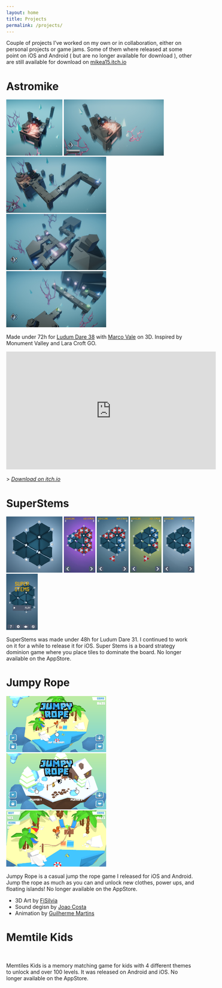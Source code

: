 ```yaml
---
layout: home
title: Projects
permalink: /projects/
---
```


Couple of projects I’ve worked on my own or in collaboration, either on personal projects or game jams. Some of them where released at some point on iOS and Android ( but are no longer available for download ), other are still available for download on [mikea15.itch.io](https://mikea15.itch.io/)

# Astromike

<img src='content/img/astromike_icon.png' alt='' height="150" />
<img src='content/img/screen_1.png' alt='' height="150" />
<img src='content/img/screen_2.png' alt='' height="150" />
<img src='content/img/screen_3.png' alt='' height="150" />
<img src='content/img/screen_4.png' alt='' height="150" />

Made under 72h for [Ludum Dare 38](https://ldjam.com/events/ludum-dare/38/astromike) with [Marco Vale](https://twitter.com/MarcoValeKaz) on 3D. Inspired by Monument Valley and Lara Croft GO.

<iframe width="560" height="315" src="https://www.youtube.com/embed/b30id6bcWQk" frameborder="0" allow="accelerometer; autoplay; clipboard-write; encrypted-media; gyroscope; picture-in-picture" allowfullscreen></iframe>

\> *[Download on itch.io](https://mikea15.itch.io/astromike)*

# SuperStems

<img src='content/img/superstems-icon.png' alt='' height="150" />
<img src='content/img/ss-s2.png' alt='' height="150" />
<img src='content/img/ss-s3.png' alt='' height="150" />
<img src='content/img/ss-s4.png' alt='' height="150" />
<img src='content/img/ss-s5.png' alt='' height="150" />
<img src='content/img/ss-s6.png' alt='' height="150" />

SuperStems was made under 48h for Ludum Dare 31. I continued to work on it for a while to release it for iOS. Super Stems is a board strategy dominion game where you place tiles to dominate the board. No longer available on the AppStore.

# Jumpy Rope

<img src='/content/img/mainiPhone-4.7-Inch-Landscape.png' alt='' height="150" />
<img src='/content/img/multiplayeriPhone-4.7-Inch-Landscape.png' alt='' height="150" />
<img src='/content/img/in-gameiPhone-4.7-Inch-Landscape.png' alt='' height="150" />


Jumpy Rope is a casual jump the rope game I released for iOS and Android. Jump the rope as much as you can and unlock new clothes, power ups, and floating islands! No longer available on the AppStore.

- 3D Art by [FiSilvia](https://twitter.com/fifsilva)
- Sound degisn by [Joao Costa](https://twitter.com/dainomyte)
- Animation by [Guilherme Martins](https://www.artstation.com/artist/guinimation)

# Memtile Kids

<img src='/assets/img/img.png' alt='' height="150" />

Memtiles Kids is a memory matching game for kids with 4 different themes to unlock and over 100 levels. It was released on Android and iOS. No longer available on the AppStore. 

